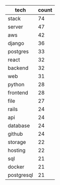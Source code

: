 |tech|count|
| --- | --- |
|stack|74|
|server|47|
|aws|42|
|django|36|
|postgres|33|
|react|32|
|backend|32|
|web|31|
|python|28|
|frontend|28|
|file|27|
|rails|24|
|api|24|
|database|24|
|github|24|
|storage|22|
|hosting|22|
|sql|21|
|docker|21|
|postgresql|21|